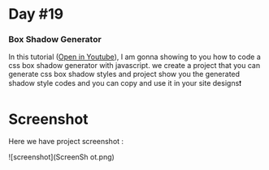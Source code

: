 # Day #19

### Box Shadow Generator
In this tutorial ([Open in Youtube](https://youtu.be/71pNMVGQTf0)),  I am gonna showing to you how to code a css box shadow generator with javascript. we create a project that you can generate css box shadow styles and project show you the generated shadow style codes and you can copy and use it in your site designs❗️

# Screenshot
Here we have project screenshot :

![screenshot](ScreenSh
ot.png)